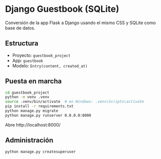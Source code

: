 # Django Guestbook (SQLite)

Conversión de la app Flask a Django usando el mismo CSS y SQLite como base de datos.

## Estructura
- Proyecto: `guestbook_project`
- App: `guestbook`
- Modelo: `Entry(content, created_at)`

## Puesta en marcha

```bash
cd guestbook_project
python -m venv .venv
source .venv/bin/activate  # en Windows: .venv\Scripts\activate
pip install -r requirements.txt
python manage.py migrate
python manage.py runserver 0.0.0.0:8000
```

Abre http://localhost:8000/

## Administración
```bash
python manage.py createsuperuser
```
